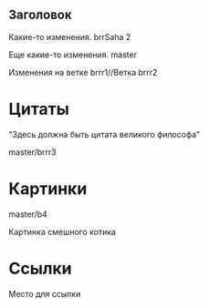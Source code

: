 ## Заголовок

Какие-то изменения. brrSaha 2

Еще какие-то изменения. master

Изменения на ветке brrr1//Ветка brrr2

# Цитаты

"Здесь должна быть цитата великого философа"

master/brrr3

# Картинки

master/b4

Картинка смешного котика

# Ссылки

Место для ссылки